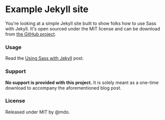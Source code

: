 # Example Jekyll site

You're looking at a simple Jekyll site built to show folks how to use Sass with Jekyll. It's open sourced under the MIT license and can be download from [the GitHub project](https://github.com/mdo/jekyll-example).

### Usage

Read the [Using Sass with Jekyll](./2014/09/25/sass-and-jekyll/) post.

### Support

**No support is provided with this project.** It is solely meant as a one-time download to accompany the aforementioned blog post.

### License

Released under MIT by @mdo.

